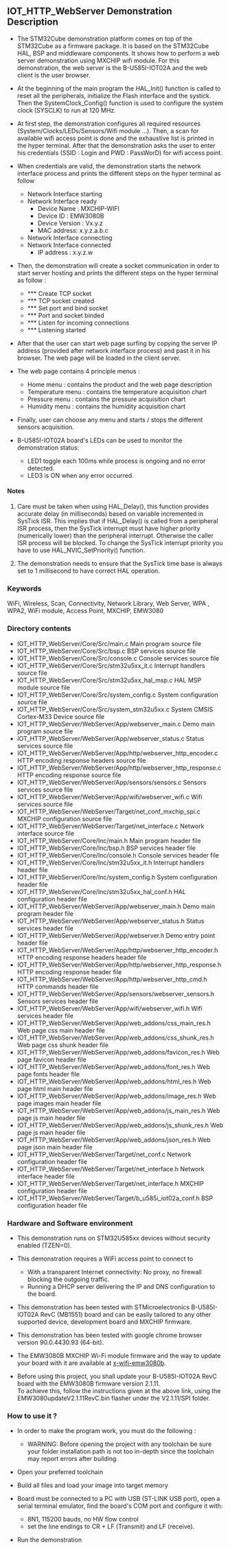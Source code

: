 ## <b>IOT_HTTP_WebServer Demonstration Description</b>

-   The STM32Cube demonstration platform comes on top of the STM32Cube as a firmware package. It is based on the STM32Cube
HAL, BSP and middleware components. It shows how to perform a web server demonstration using MXCHIP wifi module.
For this demonstration, the web server is the B-U585I-IOT02A and the web client is the user browser.

-   At the beginning of the main program the HAL_Init() function is called to reset all the peripherals, initialize the
Flash interface and the systick.
Then the SystemClock_Config() function is used to configure the system clock (SYSCLK) to run at 120 MHz.

-   At first step, the demonstration configures all required resources (System/Clocks/LEDs/Sensors/Wifi module ...).
Then, a scan for available wifi access point is done and the exhaustive list is printed in the hyper terminal.
After that the demonstration asks the user to enter his credentials (SSID : Login and PWD : PassWorD) for wifi access
point.

-   When credentials are valid, the demonstration starts the network interface process and prints the different steps on the
hyper terminal as follow
    -   Network Interface starting
    -   Network Interface ready
        - Device Name : MXCHIP-WIFI
        - Device ID   : EMW3080B
        - Device Version : Vx.y.z
        - MAC address: x.y.z.a.b.c
    -   Network Interface connecting
    -   Network Interface connected
        - IP address :  x.y.z.w

-   Then, the demonstration will create a socket communication in order to start server hosting and prints the different
steps on the hyper terminal as follow :
    -   *** Create TCP socket
    -   *** TCP socket created
    -   *** Set port and bind socket
    -   *** Port and socket binded
    -   *** Listen for incoming connections
    -   *** Listening started

-   After that the user can start web page surfing by copying the server IP address (provided after network interface
process) and past it in his browser. The web page will be loaded in the client server.

-   The web page contains 4 principle menus :
    -   Home menu : contains the product and the web page description
    -   Temperature menu : contains the temperature acquisition chart
    -   Pressure menu : contains the pressure acquisition chart
    -   Humidity menu : contains the humidity acquisition chart

-   Finally, user can choose any menu and starts / stops the different sensors acquisition.

-   B-U585I-IOT02A board's LEDs can be used to monitor the demonstration status:
    -   LED1 toggle each 100ms while process is ongoing and no error detected.
    -   LED3 is ON when any error occurred.

#### <b>Notes</b>
 1. Care must be taken when using HAL_Delay(), this function provides accurate delay (in milliseconds) based on
    variable incremented in SysTick ISR. This implies that if HAL_Delay() is called from a peripheral ISR process,
    then the SysTick interrupt must have higher priority (numerically lower) than the peripheral interrupt. Otherwise
    the caller ISR process will be blocked.
    To change the SysTick interrupt priority you have to use HAL_NVIC_SetPriority() function.

 2. The demonstration needs to ensure that the SysTick time base is always set to 1 millisecond to have correct HAL
    operation.

### <b>Keywords</b>

WiFi, Wireless, Scan, Connectivity, Network Library, Web Server, WPA , WPA2, WiFi module, Access Point, MXCHIP, EMW3080

### <b>Directory contents</b>

-   IOT_HTTP_WebServer/Core/Src/main.c                              Main program source file
-   IOT_HTTP_WebServer/Core/Src/bsp.c                               BSP services source file
-   IOT_HTTP_WebServer/Core/Src/console.c                           Console services source file
-   IOT_HTTP_WebServer/Core/Src/stm32u5xx_it.c                      Interrupt handlers source file
-   IOT_HTTP_WebServer/Core/Src/stm32u5xx_hal_msp.c                 HAL MSP module source file
-   IOT_HTTP_WebServer/Core/Src/system_config.c                     System configuration source file
-   IOT_HTTP_WebServer/Core/Src/system_stm32u5xx.c                  System CMSIS Cortex-M33 Device source file
-   IOT_HTTP_WebServer/WebServer/App/webserver_main.c               Demo main program source file
-   IOT_HTTP_WebServer/WebServer/App/webserver_status.c             Status services source file
-   IOT_HTTP_WebServer/WebServer/App/http/webserver_http_encoder.c  HTTP encoding response headers source file
-   IOT_HTTP_WebServer/WebServer/App/http/webserver_http_response.c HTTP encoding response source file
-   IOT_HTTP_WebServer/WebServer/App/sensors/sensors.c              Sensors services source file
-   IOT_HTTP_WebServer/WebServer/App/wifi/webserver_wifi.c          Wifi services source file
-   IOT_HTTP_WebServer/WebServer/Target/net_conf_mxchip_spi.c       MXCHIP configuration source file
-   IOT_HTTP_WebServer/WebServer/Target/net_interface.c             Network interface source file
-   IOT_HTTP_WebServer/Core/Inc/main.h                              Main program header file
-   IOT_HTTP_WebServer/Core/Inc/bsp.h                               BSP services header file
-   IOT_HTTP_WebServer/Core/Inc/console.h                           Console services header file
-   IOT_HTTP_WebServer/Core/Inc/stm32u5xx_it.h                      Interrupt handlers header file
-   IOT_HTTP_WebServer/Core/Inc/system_config.h                     System configuration header file
-   IOT_HTTP_WebServer/Core/Inc/stm32u5xx_hal_conf.h                HAL configuration header file
-   IOT_HTTP_WebServer/WebServer/App/webserver_main.h               Demo main program header file
-   IOT_HTTP_WebServer/WebServer/App/webserver_status.h             Status services header file
-   IOT_HTTP_WebServer/WebServer/App/webserver.h                    Demo entry point header file
-   IOT_HTTP_WebServer/WebServer/App/http/webserver_http_encoder.h  HTTP encoding response headers header file
-   IOT_HTTP_WebServer/WebServer/App/http/webserver_http_response.h HTTP encoding response header file
-   IOT_HTTP_WebServer/WebServer/App/http/webserver_http_cmd.h      HTTP commands header file
-   IOT_HTTP_WebServer/WebServer/App/sensors/webserver_sensors.h    Sensors services header file
-   IOT_HTTP_WebServer/WebServer/App/wifi/webserver_wifi.h          Wifi services header file
-   IOT_HTTP_WebServer/WebServer/App/web_addons/css_main_res.h      Web page css main header file
-   IOT_HTTP_WebServer/WebServer/App/web_addons/css_shunk_res.h     Web page css shunk header file
-   IOT_HTTP_WebServer/WebServer/App/web_addons/favicon_res.h       Web page favicon header file
-   IOT_HTTP_WebServer/WebServer/App/web_addons/font_res.h          Web page fonts header file
-   IOT_HTTP_WebServer/WebServer/App/web_addons/html_res.h          Web page html main header file
-   IOT_HTTP_WebServer/WebServer/App/web_addons/image_res.h         Web page images main header file
-   IOT_HTTP_WebServer/WebServer/App/web_addons/js_main_res.h       Web page js main header file
-   IOT_HTTP_WebServer/WebServer/App/web_addons/js_shunk_res.h      Web page js main header file
-   IOT_HTTP_WebServer/WebServer/App/web_addons/json_res.h          Web page json main header file
-   IOT_HTTP_WebServer/WebServer/Target/net_conf.c                  Network configuration header file
-   IOT_HTTP_WebServer/WebServer/Target/net_interface.h             Network interface header file
-   IOT_HTTP_WebServer/WebServer/Target/net_interface.h             MXCHIP configuration header file
-   IOT_HTTP_WebServer/WebServer/Target/b_u585i_iot02a_conf.h       BSP configuration header file

### <b>Hardware and Software environment</b>

-   This demonstration runs on STM32U585xx devices without security enabled (TZEN=0).

-   This demonstration requires a WiFi access point to connect to
    -   With a transparent Internet connectivity: No proxy, no firewall blocking the outgoing traffic.
    -   Running a DHCP server delivering the IP and DNS configuration to the board.

-   This demonstration has been tested with STMicroelectronics B-U585I-IOT02A RevC (MB1551) board and can be easily
tailored to any other supported device, development board and MXCHIP firmware.

-   This demonstration has been tested with google chrome browser version 90.0.4430.93 (64-bit).

-   The EMW3080B MXCHIP Wi-Fi module firmware and the way to update your board with it
   are available at [x-wifi-emw3080b](https://www.st.com/en/development-tools/x-wifi-emw3080b.html).

-   Before using this project, you shall update your B-U585I-IOT02A RevC board with the EMW3080B firmware version 2.1.11.  
To achieve this, follow the instructions given at the above link, using the EMW3080updateV2.1.11RevC.bin flasher under the V2.1.11/SPI folder.

### <b>How to use it ?</b>

-   In order to make the program work, you must do the following :  
    -   WARNING: Before opening the project with any toolchain be sure your folder
    installation path is not too in-depth since the toolchain may report errors
    after building.

-   Open your preferred toolchain  
-   Build all files and load your image into target memory  

-   Board must be connected to a PC with USB (ST-LINK USB port),
     open a serial terminal emulator, find the board's COM port and configure it with:  
    -   8N1, 115200 bauds, no HW flow control  
    -   set the line endings to CR + LF (Transmit) and LF (receive).  

-   Run the demonstration